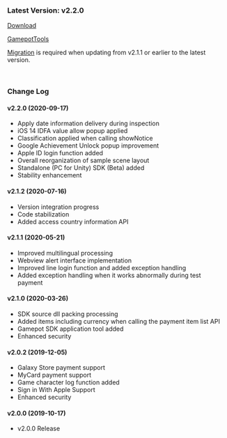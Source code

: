 ### Latest Version: v2.2.0

[Download](https://xyuditqzezxs1008973.cdn.ntruss.com/sdk/GamePotUnityPluginV2_v2.2.0_20200917.unitypackage)

[GamepotTools](https://xyuditqzezxs1008973.cdn.ntruss.com/GamePotTools/GamePotTools_v1.0.1_Beta.unitypackage)

[Migration](https://docs.gamepot.io/undefined/gamepot_faq#migration) is required when updating from v2.1.1 or earlier to the latest version.

<br/>

### Change Log

#### v2.2.0 (2020-09-17)

- Apply date information delivery during inspection
- iOS 14 IDFA value allow popup applied
- Classification applied when calling showNotice
- Google Achievement Unlock popup improvement
- Apple ID login function added
- Overall reorganization of sample scene layout
- Standalone (PC for Unity) SDK (Beta) added
- Stability enhancement

#### v2.1.2 (2020-07-16)

- Version integration progress
- Code stabilization
- Added access country information API

#### v2.1.1 (2020-05-21)

- Improved multilingual processing
- Webview alert interface implementation
- Improved line login function and added exception handling
- Added exception handling when it works abnormally during test payment

#### v2.1.0 (2020-03-26)

- SDK source dll packing processing
- Added items including currency when calling the payment item list API
- Gamepot SDK application tool added
- Enhanced security

#### v2.0.2 (2019-12-05)

- Galaxy Store payment support
- MyCard payment support
- Game character log function added
- Sign in With Apple Support
- Enhanced security

#### v2.0.0 (2019-10-17)

- v2.0.0 Release
